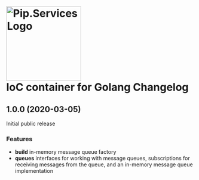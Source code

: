 # <img src="https://uploads-ssl.webflow.com/5ea5d3315186cf5ec60c3ee4/5edf1c94ce4c859f2b188094_logo.svg" alt="Pip.Services Logo" width="200"> <br/> IoC container for Golang Changelog

## <a name="1.0.0"></a> 1.0.0 (2020-03-05)

Initial public release

### Features
* **build** in-memory message queue factory
* **queues** interfaces for working with message queues, subscriptions for receiving messages from the queue, and an in-memory message queue implementation